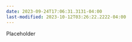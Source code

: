 ```yaml
---
date: 2023-09-24T17:06:31.3131-04:00
last-modified: 2023-10-12T03:26:22.2222-04:00
---
```

Placeholder